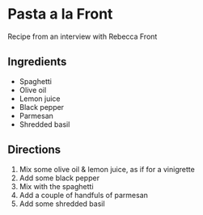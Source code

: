 # Pasta a la Front
Recipe from an interview with Rebecca Front

## Ingredients
- Spaghetti
- Olive oil
- Lemon juice
- Black pepper
- Parmesan
- Shredded basil

## Directions
1. Mix some olive oil & lemon juice, as if for a vinigrette
1. Add some black pepper
1. Mix with the spaghetti
1. Add a couple of handfuls of parmesan
1. Add some shredded basil

